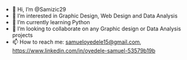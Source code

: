 - 👋 Hi, I’m @Samizic29
- 👀 I’m interested in Graphic Design, Web Design and Data Analysis
- 🌱 I’m currently learning Python
- 💞️ I’m looking to collaborate on any Graphic design or Data Analysis projects
- 📫 How to reach me: samueloyedele15@gmail.com, https://www.linkedin.com/in/oyedele-samuel-53579b19b

<!---
Samizic29/Samizic29 is a ✨ special ✨ repository because its `README.md` (this file) appears on your GitHub profile.
You can click the Preview link to take a look at your changes.
--->
